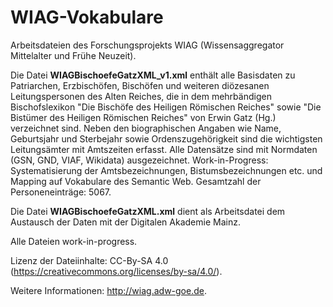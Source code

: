 # WIAG-Vokabulare
Arbeitsdateien des Forschungsprojekts WIAG (Wissensaggregator Mittelalter und Frühe Neuzeit).

Die Datei <b>WIAGBischoefeGatzXML_v1.xml</b> enthält alle Basisdaten zu Patriarchen, Erzbischöfen, Bischöfen und weiteren diözesanen Leitungspersonen des Alten Reiches, die in dem mehrbändigen Bischofslexikon "Die Bischöfe des Heiligen Römischen Reiches" sowie "Die Bistümer des Heiligen Römischen Reiches" von Erwin Gatz (Hg.) verzeichnet sind. Neben den biographischen Angaben wie Name, Geburtsjahr und Sterbejahr sowie Ordenszugehörigkeit sind die wichtigsten Leitungsämter mit Amtszeiten erfasst. Alle Datensätze sind mit Normdaten (GSN, GND, VIAF, Wikidata) ausgezeichnet. Work-in-Progress: Systematisierung der Amtsbezeichnungen, Bistumsbezeichnungen etc. und Mapping auf Vokabulare des Semantic Web.
Gesamtzahl der Personeneinträge: 5067.

Die Datei <b>WIAGBischoefeGatzXML.xml</b> dient als Arbeitsdatei dem Austausch der Daten mit der Digitalen Akademie Mainz. 

Alle Dateien work-in-progress.

Lizenz der Dateiinhalte: CC-By-SA 4.0  (https://creativecommons.org/licenses/by-sa/4.0/).

Weitere Informationen: http://wiag.adw-goe.de.
